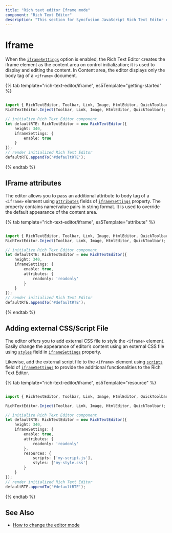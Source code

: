 ```yaml
---
title: "Rich text editor Iframe mode"
component: "Rich Text Editor"
description: "This section for Syncfusion JavaScript Rich Text Editor control demonstrates the default rendering of the Rich Text Editor in iframe mode."
---
```


# Iframe

When the [`iframeSettings`](../api/rich-text-editor/#iframesettings) option is enabled, the Rich Text Editor creates the iframe element as the content area on control initialization; it is used to display and editing the content. In Content area, the editor displays only the body tag of a `<iframe>` document.

{% tab template="rich-text-editor/iframe", es5Template="getting-started" %}

```typescript

import { RichTextEditor, Toolbar, Link, Image, HtmlEditor, QuickToolbar } from '@syncfusion/ej2-richtexteditor';
RichTextEditor.Inject(Toolbar, Link, Image, HtmlEditor, QuickToolbar);

// initialize Rich Text Editor component
let defaultRTE: RichTextEditor = new RichTextEditor({
    height: 340,
    iframeSettings: {
        enable: true
    }
});
// render initialized Rich Text Editor
defaultRTE.appendTo('#defaultRTE');

```

{% endtab %}

## IFrame attributes

The editor allows you to pass an additional attribute to body tag of a `<iframe>` element using [`attributes`](../api/rich-text-editor/iFrameSettings/#attributes) fields of [`iframeSettings`](../api/rich-text-editor/#iframesettings) property. The property contains name/value pairs in string format. It is used to override the default appearance of the content area.

{% tab template="rich-text-editor/iframe", es5Template="attribute" %}

```typescript

import { RichTextEditor, Toolbar, Link, Image, HtmlEditor, QuickToolbar } from '@syncfusion/ej2-richtexteditor';
RichTextEditor.Inject(Toolbar, Link, Image, HtmlEditor, QuickToolbar);

// initialize Rich Text Editor component
let defaultRTE: RichTextEditor = new RichTextEditor({
    height: 340,
    iframeSettings: {
        enable: true,
        attributes: {
            readonly: 'readonly'
        }
    }
});
// render initialized Rich Text Editor
defaultRTE.appendTo('#defaultRTE');

```

{% endtab %}

## Adding external CSS/Script File

The editor offers you to add external CSS file to style the `<iframe>` element. Easily change the appearance of editor’s content using an external CSS file using [`styles`](../api/rich-text-editor/resources/#styles) field in [`iframeSettings`](../api/rich-text-editor/#iframesettings) property.

Likewise, add the external script file to the `<iframe>` element using [`scripts`](../api/rich-text-editor/resources/#scripts) field of [`iframeSettings`](../api/rich-text-editor/#iframesettings) to provide the additional functionalities to the Rich Text Editor.

{% tab template="rich-text-editor/iframe", es5Template="resource" %}

```typescript

import { RichTextEditor, Toolbar, Link, Image, HtmlEditor, QuickToolbar } from '@syncfusion/ej2-richtexteditor';

RichTextEditor.Inject(Toolbar, Link, Image, HtmlEditor, QuickToolbar);

// initialize Rich Text Editor component
let defaultRTE: RichTextEditor = new RichTextEditor({
    height: 340,
    iframeSettings: {
        enable: true,
        attributes: {
            readonly: 'readonly'
        },
        resources: {
            scripts: ['my-script.js'],
            styles: ['my-style.css']
        }
    }
});
// render initialized Rich Text Editor
defaultRTE.appendTo('#defaultRTE');

```

{% endtab %}

## See Also

* [How to change the editor mode](./editor-modes/#markdown-editor)